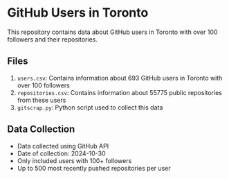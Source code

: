 # GitHub Users in Toronto

This repository contains data about GitHub users in Toronto with over 100 followers and their repositories.

## Files

1. `users.csv`: Contains information about 693 GitHub users in Toronto with over 100 followers
2. `repositories.csv`: Contains information about 55775 public repositories from these users
3. `gitscrap.py`: Python script used to collect this data

## Data Collection

- Data collected using GitHub API
- Date of collection: 2024-10-30
- Only included users with 100+ followers
- Up to 500 most recently pushed repositories per user
